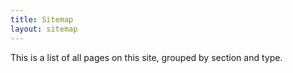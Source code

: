 ```yaml
---
title: Sitemap
layout: sitemap
---
```


This is a list of all pages on this site, grouped by section and type.
